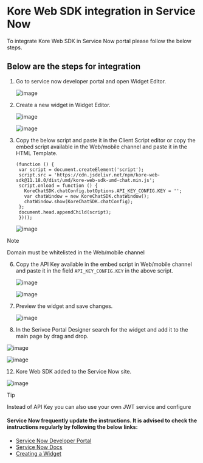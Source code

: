 # Kore Web SDK integration in Service Now
To integrate Kore Web SDK in Service Now portal please follow the below steps. 


## Below are the steps for integration

1. Go to service now developer portal and open Widget Editor.

   ![image](https://github.com/user-attachments/assets/77814131-f24c-4590-a567-583cac4a132c)

2. Create a new widget in Widget Editor.

   ![image](https://github.com/user-attachments/assets/7273fa73-d92c-4a71-af90-314b02e9f034)

   ![image](https://github.com/user-attachments/assets/2d863b85-63b2-40c1-9478-42bdd34c3a9d)

4. Copy the below script and paste it in the Client Script editor or copy the embed script available in the Web/mobile channel and paste it in the HTML Template.
   ```
   (function () {
    var script = document.createElement('script');
    script.src = 'https://cdn.jsdelivr.net/npm/kore-web-sdk@11.18.0/dist/umd/kore-web-sdk-umd-chat.min.js';
    script.onload = function () {
      KoreChatSDK.chatConfig.botOptions.API_KEY_CONFIG.KEY = '';
      var chatWindow = new KoreChatSDK.chatWindow();
      chatWindow.show(KoreChatSDK.chatConfig);
    };
    document.head.appendChild(script);
    })();
   ```

   ![image](https://github.com/user-attachments/assets/3b73bb0e-2035-40e2-a3e7-57ece5f4544e)

> [!NOTE]
> Domain must be whitelisted in the Web/mobile channel

6. Copy the API Key available in the embed script in Web/mobile channel and paste it in the field `API_KEY_CONFIG.KEY` in the above script.

   ![image](https://github.com/user-attachments/assets/49106dd0-ccd1-4421-b99c-139c78bf499e)

   ![image](https://github.com/user-attachments/assets/6c686107-539b-4474-a0f5-ad7c32b50230)

8. Preview the widget and save changes. 

   ![image](https://github.com/user-attachments/assets/3b10c8d4-f82c-4614-8c6d-08614c664278)

10. In the Serivce Portal Designer search for the widget and add it to the main page by drag and drop.

   ![image](https://github.com/user-attachments/assets/353f71fe-5f8b-4d16-83f9-151a4c9a6de6)
   
   ![image](https://github.com/user-attachments/assets/f743005d-faea-4193-913f-91a159bfde19)

12. Kore Web SDK added to the Service Now site.

   ![image](https://github.com/user-attachments/assets/ce8af348-2096-43f8-8396-7eca6b015e99)


   > [!TIP]
   > Instead of API Key you can also use your own JWT service and configure


#### Service Now frequently update the instructions. It is advised to check the instructions regularly by following the below links:

* [Service Now Developer Portal](https://developer.servicenow.com/dev.do#!/reference)
* [Service Now Docs](https://www.servicenow.com/docs/)
* [Creating a Widget](https://www.servicenow.com/docs/bundle/washingtondc-platform-user-interface/page/build/service-portal/task/create-new-widget.html)
